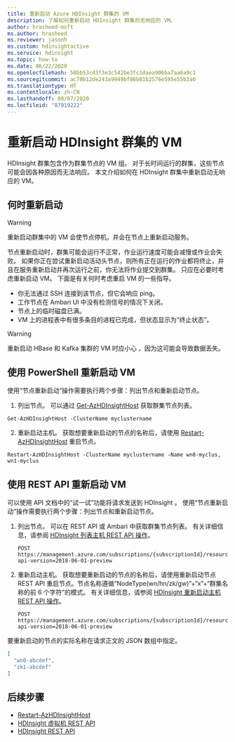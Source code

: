 ```yaml
---
title: 重新启动 Azure HDInsight 群集的 VM
description: 了解如何重新启动 HDInsight 群集的无响应的 VM。
author: hrasheed-msft
ms.author: hrasheed
ms.reviewer: jasonh
ms.custom: hdinsightactive
ms.service: hdinsight
ms.topic: how-to
ms.date: 06/22/2020
ms.openlocfilehash: 58bb53cd3f3e3c542be3fc1daea906ba7aa6a9c1
ms.sourcegitcommit: ac70b12de243a9949bf86b81b2576e595e55b2a6
ms.translationtype: HT
ms.contentlocale: zh-CN
ms.lasthandoff: 08/07/2020
ms.locfileid: "87919222"
---
```

# <a name="reboot-vms-for-hdinsight-cluster"></a>重新启动 HDInsight 群集的 VM

HDInsight 群集包含作为群集节点的 VM 组。 对于长时间运行的群集，这些节点可能会因各种原因而无法响应。 本文介绍如何在 HDInsight 群集中重新启动无响应的 VM。

## <a name="when-to-reboot"></a>何时重新启动

> [!WARNING]  
> 重新启动群集中的 VM 会使节点停机，并会在节点上重新启动服务。 

节点重新启动时，群集可能会运行不正常，作业运行速度可能会减慢或作业会失败。 如果你正在尝试重新启动活动头节点，则所有正在运行的作业都将终止，并且在服务重新启动并再次运行之前，你无法将作业提交到群集。 只应在必要时考虑重新启动 VM。 下面是有关何时考虑重启 VM 的一些指导。

- 你无法通过 SSH 连接到该节点，但它会响应 ping。
- 工作节点在 Ambari UI 中没有检测信号的情况下关闭。
- 节点上的临时磁盘已满。
- VM 上的进程表中有很多条目的进程已完成，但状态显示为“终止状态”。

> [!WARNING]  
> 重新启动 HBase 和 Kafka 集群的 VM 时应小心 ，因为这可能会导致数据丢失。

## <a name="use-powershell-to-reboot-vms"></a>使用 PowerShell 重新启动 VM

使用“节点重新启动”操作需要执行两个步骤：列出节点和重新启动节点。

1. 列出节点。 可以通过 [Get-AzHDInsightHost](https://docs.microsoft.com/powershell/module/az.hdinsight/get-azhdinsighthost) 获取群集节点列表。 

  ```
  Get-AzHDInsightHost -ClusterName myclustername
  ```

2. 重新启动主机。 获取想要重新启动的节点的名称后，请使用 [Restart-AzHDInsightHost](https://docs.microsoft.com/powershell/module/az.hdinsight/restart-azhdinsighthost) 重启节点。

  ```
  Restart-AzHDInsightHost -ClusterName myclustername -Name wn0-myclus, wn1-myclus
  ```

## <a name="use-rest-api-to-reboot-vms"></a>使用 REST API 重新启动 VM

可以使用 API 文档中的“试一试”功能将请求发送到 HDInsight 。 使用“节点重新启动”操作需要执行两个步骤：列出节点和重新启动节点。

1. 列出节点。 可以在 REST API 或 Ambari 中获取群集节点列表。 有关详细信息，请参阅 [HDInsight 列表主机 REST API 操作](https://docs.microsoft.com/rest/api/hdinsight/virtualmachines/listhosts)。

    ```
    POST https://management.azure.com/subscriptions/{subscriptionId}/resourceGroups/{resourceGroupName}/providers/Microsoft.HDInsight/clusters/{clusterName}/listHosts?api-version=2018-06-01-preview
    ```

2. 重新启动主机。 获取想要重新启动的节点的名称后，请使用重新启动节点 REST API 重启节点。节点名称遵循“NodeType(wn/hn/zk/gw)”+“x”+“群集名称的前 6 个字符”的模式。 有关详细信息，请参阅 [HDInsight 重新启动主机 REST API 操作](https://docs.microsoft.com/rest/api/hdinsight/virtualmachines/restarthosts)。

    ```
    POST https://management.azure.com/subscriptions/{subscriptionId}/resourceGroups/{resourceGroupName}/providers/Microsoft.HDInsight/clusters/{clusterName}/restartHosts?api-version=2018-06-01-preview
    ```

要重新启动的节点的实际名称在请求正文的 JSON 数组中指定。

```json
[
  "wn0-abcdef",
  "zk1-abcdef"
]
```

## <a name="next-steps"></a>后续步骤

* [Restart-AzHDInsightHost](https://docs.microsoft.com/powershell/module/az.hdinsight/restart-azhdinsighthost)
* [HDInsight 虚拟机 REST API](https://docs.microsoft.com/rest/api/hdinsight/virtualmachines)
* [HDInsight REST API](https://docs.microsoft.com/rest/api/hdinsight/)

